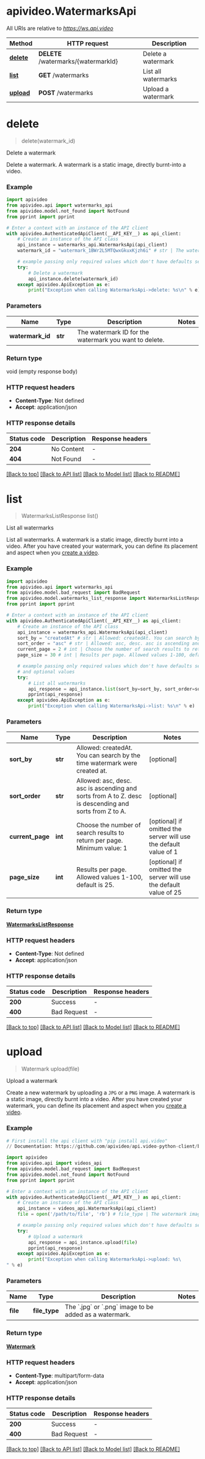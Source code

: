 # apivideo.WatermarksApi

All URIs are relative to *https://ws.api.video*

Method | HTTP request | Description
------------- | ------------- | -------------
[**delete**](WatermarksApi.md#delete) | **DELETE** /watermarks/{watermarkId} | Delete a watermark
[**list**](WatermarksApi.md#list) | **GET** /watermarks | List all watermarks
[**upload**](WatermarksApi.md#upload) | **POST** /watermarks | Upload a watermark


# **delete**
> delete(watermark_id)

Delete a watermark

Delete a watermark. A watermark is a static image, directly burnt-into a video.

### Example

```python
import apivideo
from apivideo.api import watermarks_api
from apivideo.model.not_found import NotFound
from pprint import pprint

# Enter a context with an instance of the API client
with apivideo.AuthenticatedApiClient(__API_KEY__) as api_client:
    # Create an instance of the API class
    api_instance = watermarks_api.WatermarksApi(api_client)
    watermark_id = "watermark_1BWr2L5MTQwxGkuxKjzh6i" # str | The watermark ID for the watermark you want to delete.

    # example passing only required values which don't have defaults set
    try:
        # Delete a watermark
        api_instance.delete(watermark_id)
    except apivideo.ApiException as e:
        print("Exception when calling WatermarksApi->delete: %s\n" % e)
```


### Parameters

Name | Type | Description  | Notes
------------- | ------------- | ------------- | -------------
 **watermark_id** | **str**| The watermark ID for the watermark you want to delete. |

### Return type

void (empty response body)


### HTTP request headers

 - **Content-Type**: Not defined
 - **Accept**: application/json


### HTTP response details
| Status code | Description | Response headers |
|-------------|-------------|------------------|
**204** | No Content |  -  |
**404** | Not Found |  -  |

[[Back to top]](#) [[Back to API list]](../README.md#documentation-for-api-endpoints) [[Back to Model list]](../README.md#documentation-for-models) [[Back to README]](../README.md)

# **list**
> WatermarksListResponse list()

List all watermarks

List all watermarks. A watermark is a static image, directly burnt into a video. After you have created your watermark, you can define its placement and aspect when you [create a video](https://docs.api.video/reference/post-video).

### Example

```python
import apivideo
from apivideo.api import watermarks_api
from apivideo.model.bad_request import BadRequest
from apivideo.model.watermarks_list_response import WatermarksListResponse
from pprint import pprint

# Enter a context with an instance of the API client
with apivideo.AuthenticatedApiClient(__API_KEY__) as api_client:
    # Create an instance of the API class
    api_instance = watermarks_api.WatermarksApi(api_client)
    sort_by = "createdAt" # str | Allowed: createdAt. You can search by the time watermark were created at. (optional)
    sort_order = "asc" # str | Allowed: asc, desc. asc is ascending and sorts from A to Z. desc is descending and sorts from Z to A. (optional)
    current_page = 2 # int | Choose the number of search results to return per page. Minimum value: 1 (optional) if omitted the server will use the default value of 1
    page_size = 30 # int | Results per page. Allowed values 1-100, default is 25. (optional) if omitted the server will use the default value of 25

    # example passing only required values which don't have defaults set
    # and optional values
    try:
        # List all watermarks
        api_response = api_instance.list(sort_by=sort_by, sort_order=sort_order, current_page=current_page, page_size=page_size)
        pprint(api_response)
    except apivideo.ApiException as e:
        print("Exception when calling WatermarksApi->list: %s\n" % e)
```


### Parameters

Name | Type | Description  | Notes
------------- | ------------- | ------------- | -------------
 **sort_by** | **str**| Allowed: createdAt. You can search by the time watermark were created at. | [optional]
 **sort_order** | **str**| Allowed: asc, desc. asc is ascending and sorts from A to Z. desc is descending and sorts from Z to A. | [optional]
 **current_page** | **int**| Choose the number of search results to return per page. Minimum value: 1 | [optional] if omitted the server will use the default value of 1
 **page_size** | **int**| Results per page. Allowed values 1-100, default is 25. | [optional] if omitted the server will use the default value of 25

### Return type

[**WatermarksListResponse**](WatermarksListResponse.md)


### HTTP request headers

 - **Content-Type**: Not defined
 - **Accept**: application/json


### HTTP response details
| Status code | Description | Response headers |
|-------------|-------------|------------------|
**200** | Success |  -  |
**400** | Bad Request |  -  |

[[Back to top]](#) [[Back to API list]](../README.md#documentation-for-api-endpoints) [[Back to Model list]](../README.md#documentation-for-models) [[Back to README]](../README.md)

# **upload**
> Watermark upload(file)

Upload a watermark

Create a new watermark by uploading a `JPG` or a `PNG` image. A watermark is a static image, directly burnt into a video. After you have created your watermark, you can define its placement and aspect when you [create a video](https://docs.api.video/reference/post-video).

### Example
```python
# First install the api client with "pip install api.video"
// Documentation: https://github.com/apivideo/api.video-python-client/blob/main/docs/WatermarksApi.md#upload

import apivideo
from apivideo.api import videos_api
from apivideo.model.bad_request import BadRequest
from apivideo.model.not_found import NotFound
from pprint import pprint

# Enter a context with an instance of the API client
with apivideo.AuthenticatedApiClient(__API_KEY__) as api_client:
    # Create an instance of the API class
    api_instance = videos_api.WatermarksApi(api_client)
    file = open('/path/to/file', 'rb') # file_type | The watermark image.

    # example passing only required values which don't have defaults set
    try:
        # Upload a watermark
        api_response = api_instance.upload(file)
        pprint(api_response)
    except apivideo.ApiException as e:
        print("Exception when calling WatermarksApi->upload: %s\
" % e)
```

### Parameters

Name | Type | Description  | Notes
------------- | ------------- | ------------- | -------------
 **file** | **file_type**| The &#x60;.jpg&#x60; or &#x60;.png&#x60; image to be added as a watermark. |

### Return type

[**Watermark**](Watermark.md)


### HTTP request headers

 - **Content-Type**: multipart/form-data
 - **Accept**: application/json


### HTTP response details
| Status code | Description | Response headers |
|-------------|-------------|------------------|
**200** | Success |  -  |
**400** | Bad Request |  -  |

[[Back to top]](#) [[Back to API list]](../README.md#documentation-for-api-endpoints) [[Back to Model list]](../README.md#documentation-for-models) [[Back to README]](../README.md)

